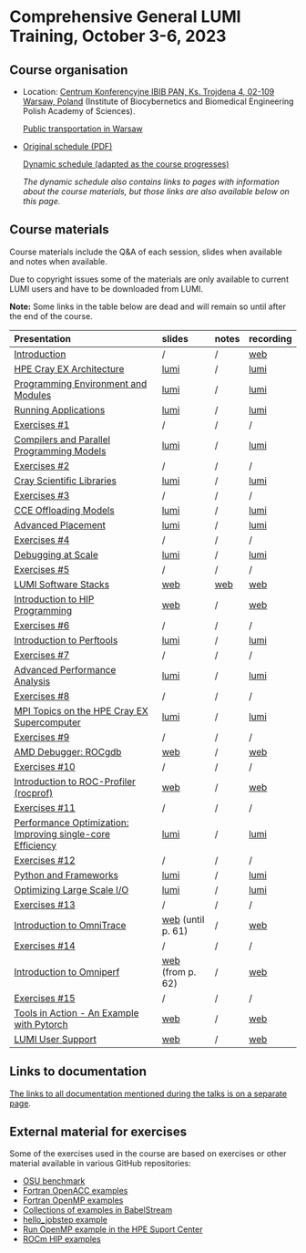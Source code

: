 # Comprehensive General LUMI Training, October 3-6, 2023

## Course organisation

-   Location: [Centrum Konferencyjne IBIB PAN, Ks. Trojdena 4, 02-109 Warsaw, Poland](https://goo.gl/maps/jyxspAYWCAoioLJk8)
    (Institute of Biocybernetics and Biomedical Engineering Polish Academy of Sciences).

    [Public transportation in Warsaw](https://www.wtp.waw.pl/en/public-transport-step-by-step/)

-   [Original schedule (PDF)](https://462000265.lumidata.eu/4day-20231003/files/2023-10_General-LUMI-Training-Agenda.pdf)

    [Dynamic schedule (adapted as the course progresses)](schedule.md)

     *The dynamic schedule also contains links to pages with information about the course materials, but 
     those links are also available below on this page.*

<!--
-   [HedgeDoc for questions](https://md.sigma2.no/lumi-general-course?both)

-   There are two Slurm reservations for the course:

    -   CPU nodes: `training_cpu`
    -   GPU nodes: `training-gpu`
-->

## Course materials

Course materials include the Q&A of each session, slides when available and notes when available.

Due to copyright issues some of the materials are only available to current LUMI users and have to be
downloaded from LUMI.

**Note:** Some links in the table below are dead and will remain so until after the end of the course.

| Presentation | slides | notes | recording |
|:-------------|:-------|:------|:----------|
| [Introduction](extra_1_00_Introduction.md) | / | / | [web](extra_1_00_Introduction.md) |
| [HPE Cray EX Architecture](extra_1_01_HPE_Cray_EX_Architecture.md) | [lumi](extra_1_01_HPE_Cray_EX_Architecture.md) | / | [lumi](extra_1_01_HPE_Cray_EX_Architecture.md) |
| [Programming Environment and Modules](extra_1_02_Programming_Environment_and_Modules.md) | [lumi](extra_1_02_Programming_Environment_and_Modules.md) | / | [lumi](extra_1_02_Programming_Environment_and_Modules.md) |
| [Running Applications](extra_1_03_Running_Applications.md) | [lumi](extra_1_03_Running_Applications.md) | / | [lumi](extra_1_03_Running_Applications.md) |
| [Exercises #1](extra_1_04_Exercises_1.md) | / | / | / |
| [Compilers and Parallel Programming Models](extra_1_05_Compilers_and_Parallel_Programming_Models.md) | [lumi](extra_1_05_Compilers_and_Parallel_Programming_Models.md) | / | [lumi](extra_1_05_Compilers_and_Parallel_Programming_Models.md) |
| [Exercises #2](extra_1_06_Exercises_2.md) | / | / | / |
| [Cray Scientific Libraries](extra_1_07_Cray_Scientific_Libraries.md) | [lumi](extra_1_07_Cray_Scientific_Libraries.md) | / | [lumi](extra_1_07_Cray_Scientific_Libraries.md) |
| [Exercises #3](extra_1_08_Exercises_3.md) | / | / | / |
| [CCE Offloading Models](extra_1_09_Offload_CCE.md) | [lumi](extra_1_09_Offload_CCE.md) | / | [lumi](extra_1_09_Offload_CCE.md) |
| [Advanced Placement](extra_2_01_Advanced_Application_Placement.md) | [lumi](extra_2_01_Advanced_Application_Placement.md) | / | [lumi](extra_2_01_Advanced_Application_Placement.md) |
| [Exercises #4](extra_2_02_Exercises_4.md) | / | / | / |
| [Debugging at Scale](extra_2_03_Debugging_at_Scale.md) | [lumi](extra_2_03_Debugging_at_Scale.md) | / |  [lumi](extra_2_03_Debugging_at_Scale.md) |
| [Exercises #5](extra_2_04_Exercises_5.md) | / | / | / |
| [LUMI Software Stacks](extra_2_05_LUMI_Software_Stacks.md) | [web](https://462000265.lumidata.eu/4day-20231003/files/LUMI-4day-20231003-2_05_software_stacks.pdf) | [web](notes_2_05_LUMI_Software_Stacks.md) |  [web](extra_2_05_LUMI_Software_Stacks.md) |
| [Introduction to HIP Programming](extra_2_06_Introduction_to_AMD_ROCm_Ecosystem.md) | [web](https://462000265.lumidata.eu/4day-20231003/files/LUMI-4day-20231003-2_06_Introduction_to_AMD_ROCm_Ecosystem.pdf) | / | [web](extra_2_06_Introduction_to_AMD_ROCm_Ecosystem.md) |
| [Exercises #6](extra_2_07_Exercises_6.md) | / | / | / |
| [Introduction to Perftools](extra_3_01_Introduction_to_Perftools.md) | [lumi](extra_3_01_Introduction_to_Perftools.md) | / |  [lumi](extra_3_01_Introduction_to_Perftools.md) |
| [Exercises #7](extra_3_02_Exercises_7.md) | / | / | / |
| [Advanced Performance Analysis](extra_3_03_Advanced_Performance_Analysis.md) | [lumi](extra_3_03_Advanced_Performance_Analysis.md) | / |  [lumi](extra_3_03_Advanced_Performance_Analysis.md) |
| [Exercises #8](extra_3_04_Exercises_8.md) | / | / | / |
| [MPI Topics on the HPE Cray EX Supercomputer](extra_3_05_Cray_MPI_on_Slingshot.md) | [lumi](extra_3_05_Cray_MPI_on_Slingshot.md) | / | [lumi](extra_3_05_Cray_MPI_on_Slingshot.md) |
| [Exercises #9](extra_3_06_Exercises_9.md) | / | / | / |
| [AMD Debugger: ROCgdb](extra_3_07_AMD_ROCgdb_Debugger.md) | [web](https://462000265.lumidata.eu/4day-20231003/files/LUMI-4day-20231003-3_07_AMD_ROCgdb_Debugger.pdf) | / | [web](extra_3_07_AMD_ROCgdb_Debugger.md) |
| [Exercises #10](extra_3_08_Exercises_10.md) | / | / | / |
| [Introduction to ROC-Profiler (rocprof)](extra_3_09_Introduction_to_Rocprof_Profiling_Tool.md) | [web](https://462000265.lumidata.eu/4day-20231003/files/LUMI-4day-20231003-3_09_Introduction_to_Rocprof_Profiling_Tool.pdf) | / | [web](extra_3_09_Introduction_to_Rocprof_Profiling_Tool.md) |
| [Exercises #11](extra_3_10_Exercises_11.md) | / | / | / |
| [Performance Optimization: Improving single-core Efficiency](extra_4_01_Performance_Optimization_Improving_Single_Core.md) | [lumi](extra_4_01_Performance_Optimization_Improving_Single_Core.md) | / | [lumi](extra_4_01_Performance_Optimization_Improving_Single_Core.md) |
| [Exercises #12](extra_4_02_Exercises_12.md) | / | / | / |
| [Python and Frameworks](extra_4_03_Introduction_to_Python_on_Cray_EX.md) | [lumi](extra_4_03_Introduction_to_Python_on_Cray_EX.md) | / |[lumi](extra_4_03_Introduction_to_Python_on_Cray_EX.md) |
| [Optimizing Large Scale I/O](extra_4_04_IO_Optimization_Parallel_IO.md) | [lumi](extra_4_04_IO_Optimization_Parallel_IO.md) | / | [lumi](extra_4_04_IO_Optimization_Parallel_IO.md) |
| [Exercises #13](extra_4_05_Exercises_13.md) | / | / | / |
| [Introduction to OmniTrace](extra_4_06_AMD_Ominitrace.md) | [web](https://462000265.lumidata.eu/4day-20231003/files/LUMI-4day-20231003-4_06_AMD_Omnitrace.pdf) (until p. 61) | / |  [web](extra_4_06_AMD_Ominitrace.md) |
| [Exercises #14](extra_4_07_Exercises_14.md) | / | / | / |
| [Introduction to Omniperf](extra_4_08_AMD_Ominiperf.md) | [web](https://462000265.lumidata.eu/4day-20231003/files/LUMI-4day-20231003-4_06_AMD_Omnitrace.pdf) (from p. 62) | / |  [web](extra_4_08_AMD_Ominiperf.md) |
| [Exercises #15](extra_4_09_Exercises_15.md) | / | / | / |
| [Tools in Action - An Example with Pytorch](extra_4_10_Best_Practices_GPU_Optimization.md) | [web](https://462000265.lumidata.eu/4day-20231003/files/LUMI-4day-20231003-4_10_Best_Practices_GPU_Optimization.pdf) | / | [web](extra_4_10_Best_Practices_GPU_Optimization.md) |
| [LUMI User Support](extra_4_11_LUMI_Support_and_Documentation.md) | [web](https://462000265.lumidata.eu/4day-20231003/files/LUMI-4day-20231003-4_11_LUMI_Support_and_Documentation.pdf) | / | [web](extra_4_11_LUMI_Support_and_Documentation.md) |


<!--
## Making the exercises after the course

### HPE

The exercise material remains available in the course archive on LUMI:

-   The PDF notes in `/appl/local/training/4day-20231003/files/LUMI-4day-20231003-Exercises_HPE.pdf`

-   The other files for the exercises in either a
    bzip2-compressed tar file `/appl/local/training/4day-20231003/files/LUMI-4day-20231003-Exercises_HPE.tar.bz2` or
    an uncompressed tar file `/appl/local/training/4day-20231003/files/LUMI-4day-20231003-Exercises_HPE.tar`.

To reconstruct the exercise material in your own home, project or scratch directory, all you need to do is run:

```
tar -xf /appl/local/training/4day-20231003/files/LUMI-4day-20231003-Exercises_HPE.tar.bz2
```

in the directory where you want to work on the exercises. This will create the `exercises/HPE` subdirectory
from the training project. 

However, instead of running the `lumi_c.sh` or `liumi_g.sh` scripts that only work for the course as 
they set the course project as the active project for Slurm and also set a reservation, use the
`lumi_c_after.sh` and `lumi_g_after.sh` scripts instead, but first edit them to use one of your
projects.


### AMD 

There are [online notes about the AMD exercises](https://hackmd.io/@gmarkoma/lumi_training_ee).
A [PDF print-out with less navigation features is also available](https://462000265.lumidata.eu/4day-20231003/files/LUMI-4day-20231003-Exercises_AMD.pdf)
and is particularly useful should the online notes become unavailable.

The other files for the exercises are available in 
either a bzip2-compressed tar file `/appl/local/training/4day-20231003/files/LUMI-4day-20231003-Exercises_AMD_.tar.bz2` or
an uncompressed tar file `/appl/local/training/4day-20231003/files/LUMI-4day-20231003-Exercises_AMD.tar` and can also be downloaded. 
( [bzip2-compressed tar download](https://462000265.lumidata.eu/4day-20231003/files/LUMI-4day-20231003-Exercises_AMD.tar.bz2) or 
[uncompressed tar download](https://462000265.lumidata.eu/4day-20231003/files/LUMI-4day-20231003-Exercises_AMD.tar))

To reconstruct the exercise material in your own home, project or scratch directory, all you need to do is run:

```
tar -xf /appl/local/training/4day-20231003/files/LUMI-4day-20231003-Exercises_AMD.tar.bz2
```

in the directory where you want to work on the exercises. This will create the `exercises/AMD` subdirectory
from the training project. You can do so in the same directory where you installed the HPE exercises.

The software that was installed in the training project is also available as a bzip2-compressed tar archive
on LUMI as `/appl/local/training/4day-20231003/files/LUMI-4day-20231003-Software_AMD.tar.bz2`. You can install it in the
same directory where you installed the files but beware when interpreting instructions as the path to the
software installation is different now.

!!! Warning
    The software and exercises were tested thoroughly at the time of the course. LUMI however is in
    continuous evolution and changes to the system may break exercises and software
-->

## Links to documentation

[The links to all documentation mentioned during the talks is on a separate page](documentation.md).

## External material for exercises

Some of the exercises used in the course are based on exercises or other material available in various GitHub repositories:

-   [OSU benchmark](https://mvapich.cse.ohio-state.edu/download/mvapich/osu-micro-benchmarks-5.9.tar.gz)
-   [Fortran OpenACC examples](https://github.com/RonRahaman/openacc-mpi-demos)
-   [Fortran OpenMP examples](https://github.com/ye-luo/openmp-target)
-   [Collections of examples in BabelStream](https://github.com/UoB-HPC/BabelStream)
-   [hello_jobstep example](https://code.ornl.gov/olcf/hello_jobstep)
-   [Run OpenMP example in the HPE Suport Center](https://support.hpe.com/hpesc/public/docDisplay?docId=a00114008en_us&docLocale=en_US&page=Run_an_OpenMP_Application.html)
-   [ROCm HIP examples](https://github.com/ROCm-Developer-Tools/HIP-Examples)

